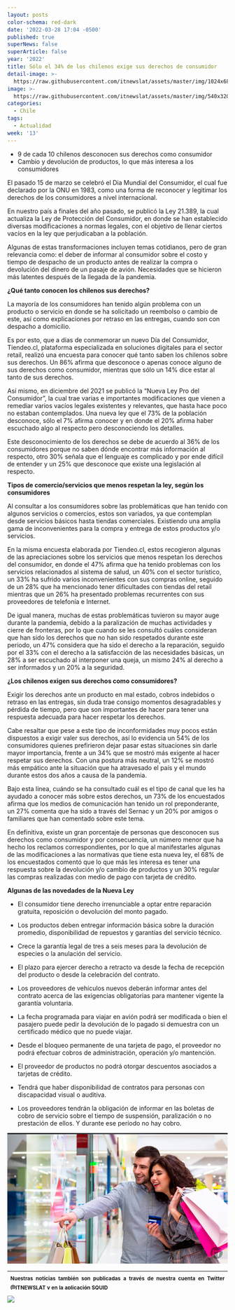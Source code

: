 ```yaml
---
layout: posts
color-schema: red-dark
date: '2022-03-28 17:04 -0500'
published: true
superNews: false
superArticle: false
year: '2022'
title: Sólo el 34% de los chilenos exige sus derechos de consumidor
detail-image: >-
  https://raw.githubusercontent.com/itnewslat/assets/master/img/1024x680/compras-en-tienda-g.jpg
image: >-
  https://raw.githubusercontent.com/itnewslat/assets/master/img/540x320/compras-en-tienda-p.jpg
categories:
  - Chile
tags:
  - Actualidad
week: '13'
---
```

- 9 de cada 10 chilenos desconocen sus derechos como consumidor
- Cambio y devolución de productos, lo que más interesa a los consumidores

El pasado 15 de marzo se celebró el Dia Mundial del Consumidor, el cual fue declarado por la ONU en 1983, como una forma de reconocer y legitimar los derechos de los consumidores a nivel internacional.

En nuestro país a finales del año pasado, se publicó la Ley 21.389, la cual actualiza la Ley de Protección del Consumidor, en donde se han establecido diversas modificaciones a normas legales, con el objetivo de llenar ciertos vacíos en la ley que perjudicaban a la población.

Algunas de estas transformaciones incluyen temas cotidianos, pero de gran relevancia como: el deber de informar al consumidor sobre el costo y tiempo de despacho de un producto antes de realizar la compra o devolución del dinero de un pasaje de avión. Necesidades que se hicieron más latentes después de la llegada de la pandemia.

 
**¿Qué tanto conocen los chilenos sus derechos?**

La mayoría de los consumidores han tenido algún problema con un producto o servicio en donde se ha solicitado un reembolso o cambio de este, así como explicaciones por retraso en las entregas, cuando son con despacho a domicilio.

Es por esto, que a días de conmemorar un nuevo Día del Consumidor, Tiendeo.cl, plataforma especializada en soluciones digitales para el sector retail, realizó una encuesta para conocer qué tanto saben los chilenos sobre sus derechos. Un 86% afirma que desconoce o apenas conoce alguno de sus derechos como consumidor, mientras que sólo un 14% dice estar al tanto de sus derechos.

Así mismo, en diciembre del 2021 se publicó la “Nueva Ley Pro del Consumidor”, la cual trae varias e importantes modificaciones que vienen a remediar varios vacíos legales existentes y relevantes, que hasta hace poco no estaban contemplados. Una nueva ley que el 73% de la población desconoce, sólo el 7% afirma conocer y en donde el 20% afirma haber escuchado algo al respecto pero desconociendo los detalles.

Este desconocimiento de los derechos se debe de acuerdo al 36% de los consumidores porque no saben dónde encontrar más información al respecto, otro 30% señala que el lenguaje es complicado y por ende difícil de entender y un 25% que desconoce que existe una legislación al respecto.


**Tipos de comercio/servicios que menos respetan la ley, según los consumidores**

Al consultar a los consumidores sobre las problemáticas que han tenido con algunos servicios o comercios, estos son variados, ya que contemplan desde servicios básicos hasta tiendas comerciales. Existiendo una amplia gama de inconvenientes para la compra y entrega de estos productos y/o servicios.

En la misma encuesta elaborada por Tiendeo.cl, estos recogieron algunas de las apreciaciones sobre los servicios que menos respetan los derechos del consumidor, en donde el 47% afirma que ha tenido problemas con los servicios relacionados al sistema de salud, un 40% con el sector turístico, un 33% ha sufrido varios inconvenientes con sus compras online, seguido de un 28% que ha mencionado tener dificultades con tiendas del retail mientras que un 26% ha presentado problemas recurrentes con sus proveedores de telefonía e Internet.

De igual manera, muchas de estas problemáticas tuvieron su mayor auge durante la pandemia, debido a la paralización de muchas actividades y cierre de fronteras, por lo que cuando se les consultó cuáles consideran que han sido los derechos que no han sido respetados durante este periodo, un 47% considera que ha sido el derecho a la reparación, seguido por el 33% con el derecho a la satisfacción de las necesidades básicas, un 28% a ser escuchado al interponer una queja, un mismo 24% al derecho a ser informados y un 20% a la seguridad.
 
**¿Los chilenos exigen sus derechos como consumidores?**

Exigir los derechos ante un producto en mal estado, cobros indebidos o retraso en las entregas, sin duda trae consigo momentos desagradables y pérdida de tiempo, pero que son importantes de hacer para tener una respuesta adecuada para hacer respetar los derechos.

Cabe resaltar que pese a este tipo de inconformidades muy pocos están dispuestos a exigir valer sus derechos, así lo evidencia un 54% de los consumidores quienes prefirieron dejar pasar estas situaciones sin darle mayor importancia, frente a un 34% que se mostró más exigente al hacer respetar sus derechos. Con una postura más neutral, un 12% se mostró más empático ante la situación que ha atravesado el país y el mundo durante estos dos años a causa de la pandemia.

Bajo esta línea, cuándo se ha consultado cuál es el tipo de canal que les ha ayudado a conocer más sobre estos derechos, un 73%  de los encuestados afirma que los medios de comunicación han tenido un rol preponderante, un  27%  comenta que ha sido a través del Sernac y un 20% por amigos o familiares que han comentado sobre este tema.

En definitiva, existe un gran porcentaje de personas que desconocen sus derechos como consumidor y por consecuencia, un número menor que ha hecho los reclamos correspondientes, por lo que  al manifestarles algunas de las modificaciones a las normativas que tiene esta nueva ley, el 68% de los encuestados comentó que lo que más les interesa es tener una respuesta sobre la devolución y/o cambio de productos y un 30% regular las compras realizadas con medio de pago con tarjeta de crédito.

**Algunas de las novedades de la Nueva Ley**

- El consumidor tiene derecho irrenunciable a optar entre reparación gratuita, reposición o devolución del monto pagado.

- Los productos deben entregar información básica sobre la duración promedio, disponibilidad de repuestos y garantías del servicio técnico.

- Crece la garantía legal de tres a seis meses para la devolución de especies o la anulación del servicio.

- El plazo para ejercer derecho a retracto va desde la fecha de recepción del producto o desde la celebración del contrato.

- Los proveedores de vehículos nuevos deberán informar antes del contrato acerca de las exigencias obligatorias para mantener vigente la garantía voluntaria.

- La fecha programada para viajar en avión podrá ser modificada o bien el pasajero puede pedir la devolución de lo pagado si demuestra con un certificado médico que no puede viajar.

- Desde el bloqueo permanente de una tarjeta de pago, el proveedor no podrá efectuar cobros de administración, operación y/o mantención.
- El proveedor de productos no podrá otorgar descuentos asociados a tarjetas de crédito.

- Tendrá que  haber disponibilidad de contratos para personas con discapacidad visual o auditiva.

- Los proveedores tendrán la obligación de informar en las boletas de cobro de servicio sobre el tiempo de suspensión, paralización o no prestación de ellos. Y durante ese período no hay cobro.


![](https://raw.githubusercontent.com/itnewslat/assets/master/img/540x320/compras-en-tienda-p.jpg)

<table style="height: 42px;" width="569">
<tbody>
<tr>
<td style="text-align: justify;"><sub><strong>Nuestras noticias también son publicadas a través de nuestra cuenta en Twitter <a href="https://twitter.com/itnewslat?lang=es">@ITNEWSLAT</a> y en la aplicación <a href="https://squidapp.co/en/">SQUID</a></strong></sub></td>
</tr>
</tbody>
</table>

<img src="https://tracker.metricool.com/c3po.jpg?hash=56f88a41e39ab42c063cc51676587a04"/>